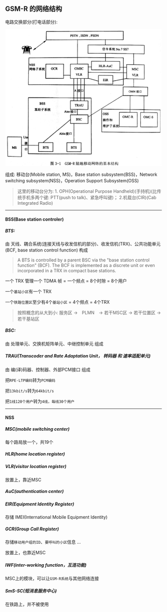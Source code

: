 ## GSM-R 的网络结构

电路交换部分(打电话部分):

![](/assets/the_structure_of_GSM_R.jpg)

组成: 移动台(Mobile station, MS)，Base station subsystem(BSS)，Network switching subsystem(NSS)，Operation Support Subsystem(OSS)

> 这里的移动台分为: 1. OPH(Operational Purpose Handheld)(手持机)(比传统手机多两个键: PTT(push to talk)、紧急呼叫键)； 2.机载台(CIR)(Cab Integrated Radio)

___

#### BSS(Base station controler)

##### BTS:

由 天线、耦合系统(连接天线与收发信机的部分)、收发信机(TRX)、公共功能单元(BCF, base station control function) 构成

> A BTS is controlled by a parent BSC via the "base station control function" (BCF). The BCF is implemented as a discrete unit or even incorporated in a TRX in compact base stations.

一个 TRX 管理一个 TDMA 帧 = 一个频点 = 8个时隙 = 8个用户

一个`基站小区`有一个 TRX

一个`铁路位置区`至少有4个`基站小区` = 4个频点 = 4个TRX

> 按照概念的从大到小: 服务区 ->　PLMN　-> 若干MSC区 -> 若干位置区 -> 若干基站区

##### BSC:

由 处理单元、交换机矩阵单元、中继控制单元 组成

##### TRAU(Transcoder and Rate Adaptation Unit， 转码器 和 速率适配单元)

由 编(译)码器、控制器、外部PCM接口 组成

把`RPE-LTP编码`转为`PCM编码`

把`13kbit/s`转为`64kbit/s`

把`1线120个用户`转为`4线，毎线30个用户`

___

#### NSS

##### MSC(mobile switching center)

每个路局放一个，共19个

##### HLR(home location register)

##### VLR(visitor location register)

放置上，靠近MSC

##### AuC(authentication center)

##### EIR(Equipment Identity Register)

存储 IMEI(International Mobile Equipment Identity)

##### GCR(Group Call Register)

存储`移动用户组的ID`、`要呼叫的小区`信息 ...

放置上，也靠近MSC

##### IWF(inter-working function，互连功能)

MSC上的模块，可以让`GSM-R系统`与其他网络连接

##### SmS-SC(短消息服务中心)

在铁路上，并不被使用